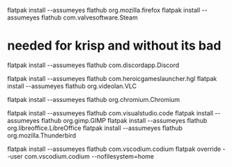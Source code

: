 
flatpak install --assumeyes flathub org.mozilla.firefox
flatpak install --assumeyes flathub com.valvesoftware.Steam

# needed for krisp and without its bad
flatpak install --assumeyes flathub com.discordapp.Discord

flatpak install --assumeyes flathub com.heroicgameslauncher.hgl
flatpak install --assumeyes flathub org.videolan.VLC

flatpak install --assumeyes flathub org.chromium.Chromium

flatpak install --assumeyes flathub com.visualstudio.code
flatpak install --assumeyes flathub org.gimp.GIMP
flatpak install --assumeyes flathub org.libreoffice.LibreOffice
flatpak install --assumeyes flathub org.mozilla.Thunderbird

flatpak install --assumeyes flathub com.vscodium.codium
flatpak override --user com.vscodium.codium --nofilesystem=home